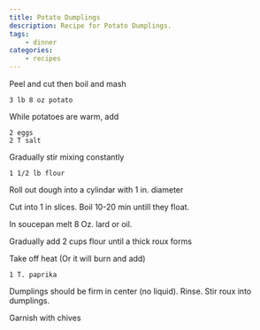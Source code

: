 ```yaml
---
title: Potato Dumplings
description: Recipe for Potato Dumplings.
tags:
    - dinner
categories:
    - recipes
---
```


Peel and cut then boil and mash

```
3 lb 8 oz potato
```

While potatoes are warm, add

```
2 eggs
2 T salt
```

Gradually stir mixing constantly

```
1 1/2 lb flour
```

Roll out dough into a cylindar with 1 in. diameter

Cut into 1 in slices. Boil 10-20 min untill they float.

In soucepan melt 8 Oz. lard or oil.

Gradually add 2 cups flour until a thick roux forms

Take off heat (Or it will burn and add)

```
1 T. paprika
```

Dumplings should be firm in center (no liquid). Rinse. Stir roux into dumplings.

Garnish with chives